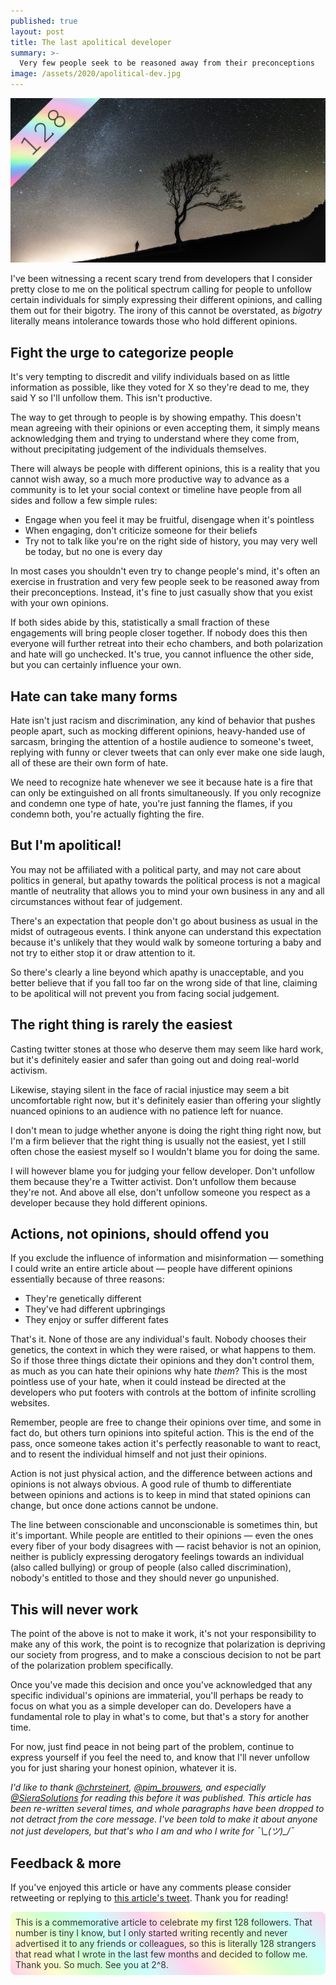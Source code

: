 ```yaml
---
published: true
layout: post
title: The last apolitical developer
summary: >-
  Very few people seek to be reasoned away from their preconceptions
image: /assets/2020/apolitical-dev.jpg
---
```


![splash](/assets/2020/apolitical-dev.jpg)

I've been witnessing a recent scary trend from developers that I consider pretty close to me on the political spectrum calling for people to unfollow certain individuals for simply expressing their different opinions, and calling them out for their bigotry. The irony of this cannot be overstated, as *bigotry* literally means intolerance towards those who hold different opinions.

## Fight the urge to categorize people

It's very tempting to discredit and vilify individuals based on as little information as possible, like they voted for X so they're dead to me, they said Y so I'll unfollow them. This isn't productive.

The way to get through to people is by showing empathy. This doesn't mean agreeing with their opinions or even accepting them, it simply means acknowledging them and trying to understand where they come from, without precipitating judgement of the individuals themselves.

There will always be people with different opinions, this is a reality that you cannot wish away, so a much more productive way to advance as a community is to let your social context or timeline have people from all sides and follow a few simple rules:

- Engage when you feel it may be fruitful, disengage when it's pointless
- When engaging, don't criticize someone for their beliefs
- Try not to talk like you're on the right side of history, you may very well be today, but no one is every day

In most cases you shouldn't even try to change people's mind, it's often an exercise in frustration and very few people seek to be reasoned away from their preconceptions. Instead, it's fine to just casually show that you exist with your own opinions.

If both sides abide by this, statistically a small fraction of these engagements will bring people closer together. If nobody does this then everyone will further retreat into their echo chambers, and both polarization and hate will go unchecked. It's true, you cannot influence the other side, but you can certainly influence your own.

## Hate can take many forms

Hate isn't just racism and discrimination, any kind of behavior that pushes people apart, such as mocking different opinions, heavy-handed use of sarcasm, bringing the attention of a hostile audience to someone's tweet, replying with funny or clever tweets that can only ever make one side laugh, all of these are their own form of hate.

We need to recognize hate whenever we see it because hate is a fire that can only be extinguished on all fronts simultaneously. If you only recognize and condemn one type of hate, you're just fanning the flames, if you condemn both, you're actually fighting the fire.

## But I'm apolitical!

You may not be affiliated with a political party, and may not care about politics in general, but apathy towards the political process is not a magical mantle of neutrality that allows you to mind your own business in any and all circumstances without fear of judgement.

There's an expectation that people don't go about business as usual in the midst of outrageous events. I think anyone can understand this expectation because it's unlikely that they would walk by someone torturing a baby and not try to either stop it or draw attention to it.

So there's clearly a line beyond which apathy is unacceptable, and you better believe that if you fall too far on the wrong side of that line, claiming to be apolitical will not prevent you from facing social judgement.

## The right thing is rarely the easiest

Casting twitter stones at those who deserve them may seem like hard work, but it's definitely easier and safer than going out and doing real-world activism.

Likewise, staying silent in the face of racial injustice may seem a bit uncomfortable right now, but it's definitely easier than offering your slightly nuanced opinions to an audience with no patience left for nuance.

I don't mean to judge whether anyone is doing the right thing right now, but I'm a firm believer that the right thing is usually not the easiest, yet I still often chose the easiest myself so I wouldn't blame you for doing the same.

I will however blame you for judging your fellow developer. Don't unfollow them because they're a Twitter activist. Don't unfollow them because they're not. And above all else, don't unfollow someone you respect as a developer because they hold different opinions.

## Actions, not opinions, should offend you

If you exclude the influence of information and misinformation — something I could write an entire article about — people have different opinions essentially because of three reasons:

- They're genetically different
- They've had different upbringings
- They enjoy or suffer different fates

That's it. None of those are any individual's fault. Nobody chooses their genetics, the context in which they were raised, or what happens to them. So if those three things dictate their opinions and they don't control them, as much as you can hate their opinions why hate *them*? This is the most pointless use of your hate, when it could instead be directed at the developers who put footers with controls at the bottom of infinite scrolling websites.

Remember, people are free to change their opinions over time, and some in fact do, but others turn opinions into spiteful action. This is the end of the pass, once someone takes action it's perfectly reasonable to want to react, and to resent the individual himself and not just their opinions.

Action is not just physical action, and the difference between actions and opinions is not always obvious. A good rule of thumb to differentiate between opinions and actions is to keep in mind that stated opinions can change, but once done actions cannot be undone.

The line between conscionable and unconscionable is sometimes thin, but it's important. While people are entitled to their opinions — even the ones every fiber of your body disagrees with — racist behavior is not an opinion, neither is publicly expressing derogatory feelings towards an individual (also called bullying) or group of people (also called discrimination), nobody's entitled to those and they should never go unpunished.

## This will never work

The point of the above is not to make it work, it's not your responsibility to make any of this work, the point is to recognize that polarization is depriving our society from progress, and to make a conscious decision to not be part of the polarization problem specifically. 

Once you've made this decision and once you've acknowledged that any specific individual's opinions are immaterial, you'll perhaps be ready to focus on what you as a simple developer can do. Developers have a fundamental role to play in what's to come, but that's a story for another time.

For now, just find peace in not being part of the problem, continue to express yourself if you feel the need to, and know that I'll never unfollow you for just sharing your honest opinion, whatever it is.

<div class="message">
    <i>
        I'd like to thank <a href="http://twitter.com/chrsteinert" target="_blank">@chrsteinert</a>, <a href="http://twitter.com/pim_brouwers" target="_blank">@pim_brouwers</a>, and especially <a href="http://twitter.com/SieraSolutions" target="_blank">@SieraSolutions</a> for reading this before it was published. This article has been re-written several times, and whole paragraphs have been dropped to not detract from the core message. I've been told to make it about anyone not just developers, but that's who I am and who I write for ¯\_(ツ)_/¯
    </i>
</div>

## Feedback & more

If you've enjoyed this article or have any comments please consider retweeting or replying to [this article's tweet](https://twitter.com/luislikeIewis/status/1282688686535122945). Thank you for reading!

<div style="border-radius: .5rem; padding:.5rem;
background: linear-gradient(45deg, rgba(255,204,235,1) 0%, rgba(255,253,204,1) 12.5%, rgba(205,255,206,1) 25%, rgba(202,255,253,1) 37.5%, rgba(255,210,237,1) 50%, rgba(255,253,205,1) 62.5%, rgba(212,255,212,1) 75%, rgba(204,255,253,1) 87.5%, rgba(255,211,238,1) 100%);;color:#333">
  This is a commemorative article to celebrate my first 128 followers. That number is tiny I know, but I only started writing recently and never advertised it to any friends or colleagues, so this is literally 128 strangers that read what I wrote in the last few months and decided to follow me. Thank you. So much. See you at 2^8.
</div>
